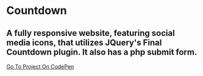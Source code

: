 # Countdown

## A fully responsive website, featuring social media icons, that utilizes JQuery's Final Countdown plugin. It also has a php submit form.

[Go To Project On CodePen](https://codepen.io/TomerBenRachel/pen/VWdjjP)
